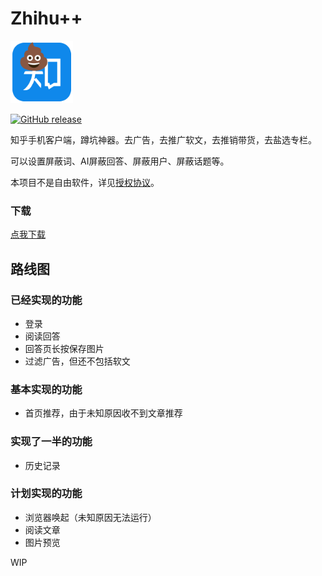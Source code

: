 # Zhihu++

<img src="misc/zhihu_shit.png" width="100" height="100" />

[![GitHub release](https://img.shields.io/github/v/release/zly2006/zhihu-plus-plus)](https://github.com/zly2006/zhihu-plus-plus/releases)

知乎手机客户端，蹲坑神器。去广告，去推广软文，去推销带货，去盐选专栏。

可以设置屏蔽词、AI屏蔽回答、屏蔽用户、屏蔽话题等。

本项目不是自由软件，详见[授权协议](LICENSE.md)。

### 下载

[点我下载](https://github.com/zly2006/zhihu-plus-plus/releases)

## 路线图

### 已经实现的功能

- 登录
- 阅读回答
- 回答页长按保存图片
- 过滤广告，但还不包括软文

### 基本实现的功能

- 首页推荐，由于未知原因收不到文章推荐

### 实现了一半的功能

- 历史记录

### 计划实现的功能

- 浏览器唤起（未知原因无法运行）
- 阅读文章
- 图片预览

WIP
